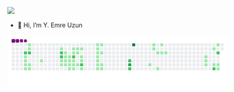 ![](https://komarev.com/ghpvc/?username=yemreu&color=orange&style=plastic&label=Profile+Views)

- 👋 Hi, I’m Y. Emre Uzun
<!--- - 👀 I’m interested in ...
- 🌱 I’m currently learning ...
- 💞️ I’m looking to collaborate on ...
- 📫 How to reach me ... --->

<!---
yemreu/yemreu is a ✨ special ✨ repository because its `README.md` (this file) appears on your GitHub profile.
You can click the Preview link to take a look at your changes.
--->

![snake gif](https://github.com/yemreu/yemreu/blob/output/github-contribution-grid-snake.gif)
